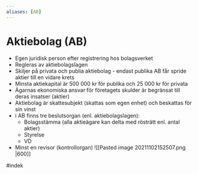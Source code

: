 ```yaml
---
aliases: [AB]
---
```

# Aktiebolag (AB)
- Egen juridisk person efter registrering hos bolagsverket
- Regleras av aktiebolagslagen
- Skiljer på privata och publia aktiebolag - endast publika AB får spride aktier till en vidare krets
- Minsta aktiekapital är 500 000 kr för publika och 25 000 kr för privata 
- Ägarnas ekonomiska ansvar för företagets skulder är begränsat till deras insatser (aktier)
- Aktiebolag är skattesubjekt (skattas som egen enhet) och beskattas för sin vinst
- i AB finns tre beslutsorgan (enl. aktiebolagslagen):
	- Bolagsstämma (alla aktieägare kan delta med rösträtt enl. antal aktier)
	- Styrelse
	- VD
- Minst en revisor (kontrollorgan)
![[Pasted image 20211102152507.png |600]]

#indek 
